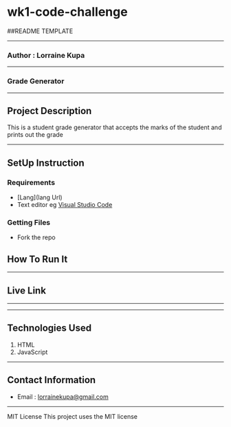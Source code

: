 # wk1-code-challenge
##README TEMPLATE
*****
### Author : Lorraine Kupa
****
### Grade Generator
****
## Project Description
This is a student grade generator that accepts the marks of the student and prints out the grade
********
## SetUp Instruction
### Requirements
* [Lang](lang Url)
* Text editor eg [Visual Studio Code](https://code.visualstudio.com/download)
### Getting Files
* Fork the repo

## How To Run It

*****
## Live Link

*****

*****
## Technologies Used
1. HTML
2. JavaScript
*****
## Contact Information
* Email : lorrainekupa@gmail.com
*****
MIT License
This project uses the MIT license
